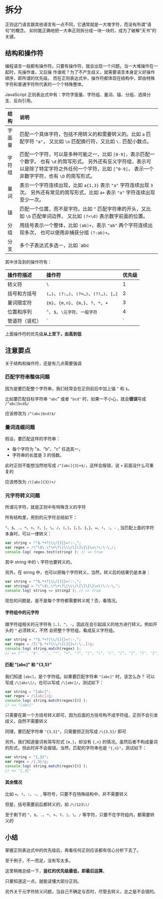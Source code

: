 # 拆分

正则这门语言跟其他语言有一点不同，它通常就是一大堆字符，而没有所谓“语句”的概念。
如何能正确地把一大串正则拆分成一块一块的，成为了破解“天书”的关键。

## 结构和操作符

编程语言一般都有操作符。只要有操作符，就会出现一个问题。当一大堆操作在一起时，先操作谁，又后操 作谁呢？为了不产生歧义，就需要语言本身定义好操作顺序，即所谓的优先级。
而在正则表达式中，操作符都体现在结构中，即由特殊字符和普通字符所代表的一个个特殊整体。

JavaScript 正则表达式中有：字符字面量、字符组、量词、锚、分组、选择分支、反向引用。

| 结构 | 说明 |
|:- |:- |
| 字面量 | 匹配一个具体字符，包括不用转义的和需要转义的。比如 `a` 匹配字符 `"a"`， 又比如 `\n` 匹配换行符，又比如 `\.` 匹配小数点。|
| 字符组 | 匹配一个字符，可以是多种可能之一，比如 `[0-9]`，表示匹配一个数字。 也有 `\d` 的简写形式。 另外还有反义字符组，表示可以是除了特定字符之外任何一个字符，比如 `[^0-9]`， 表示一个非数字字符，也有 `\D` 的简写形式。|
| 量词 | 表示一个字符连续出现，比如 `a{1,3}` 表示 `"a"` 字符连续出现 `3` 次。 另外还有常见的简写形式，比如 `a+` 表示 `"a"` 字符连续出现至少一次。|
| 锚 | 匹配一个位置，而不是字符。比如 `^` 匹配字符串的开头，又比如 `\b` 匹配单词边界， 又比如 `(?=\d)` 表示数字前面的位置。|
| 分组 | 用括号表示一个整体，比如 `(ab)+`，表示 `"ab"` 两个字符连续出现多次， 也可以使用非捕获分组 `(?:ab)+`。|
| 分支 | 多个子表达式多选一，比如 `abc|bcd`，表达式匹配 `"abc"` 或者 `"bcd"` 字符子串。 反向引用，比如 `\2`，表示引用第 `2` 个分组。|

其中涉及到的操作符有：

| 操作符描述 | 操作符 | 优先级 |
|:- |:- |:- |
| 转义符  | `\` | 1 |
| 括号和方括号 | `(…)`、`(?:…)`、`(?=…)`、`(?!…)`、`[…]` | 2 |
| 量词限定符 | `{m}`、`{m,n}`、`{m,}`、`?`、`*`、`+` | 3 |
| 位置和序列 |`^`、`$`、`\元字符`、`一般字符` | 4 |
| 管道符（竖杠） | `|` | 5 |

上面操作符的优先级**从上至下，由高到低**

## 注意要点

关于结构和操作符，还是有几点需要强调

### 匹配字符串整体问题

因为是要匹配整个字符串，我们经常会在正则前后中加上锚 `^` 和 `$`。

比如要匹配目标字符串 `"abc`" 或者 `"bcd"` 时，如果一不小心，就会**错误**写成 `/^abc|bcd$/`

应该修改为 `/^(abc|bcd)$/`

### 量词连缀问题

假设，要匹配这样的字符串：

- 每个字符为 "a、"b"、"c" 任选其一，
- 字符串的长度是 3 的倍数。

此时正则不能想当然地写成 `/^[abc]{3}+$/`，这样会报错，说 `+` 前面没什么可重复的

应该修改为 `/([abc]{3})+/`

### 元字符转义问题

所谓元字符，就是正则中有特殊含义的字符

所有结构里，用到的元字符总结如下：

`^`、`$`、`.`、`*`、`+`、`?`、`|`、`\`、`/`、`(`、`)`、`[`、`]`、`{`、`}`、`=`、`!`、`:`、`-` , 当匹配上面的字符本身时，可以一律转义：

```js
var string = "^$.*+?|\\/[]{}=!:-,";
var regex = /\^\$\.\*\+\?\|\\\/\[\]\{\}\=\!\:\-\,/;
console.log( regex.test(string) ); // => true
```

其中 string 中的 `\` 字符也要转义的。

另外，在 string 中，也可以把每个字符转义，当然，转义后的结果仍是本身：

```js
var string = "^$.*+?|\\/[]{}=!:-,";
var string2 = "\^\$\.\*\+\?\|\\\/\[\]\{\}\=\!\:\-\,";
console.log( string == string2 ); // => true
```

现在的问题是，是不是每个字符都需要转义呢？否，看情况。

#### 字符组中的元字符

跟字符组相关的元字符有 `[`、`]`、`^`、`-`。因此在会引起歧义的地方进行转义。例如开头的 `^` 必须转义，不然 会把整个字符组，看成反义字符组。

```js
var string = "^$.*+?|\\/[]{}=!:-,";
var regex = /[\^$.*+?|\\/\[\]{}=!:\-,]/g;
console.log( string.match(regex) );
// => ["^", "$", ".", "*", "+", "?", "|", "\", "/", "[", "]", "{", "}", "=", "!", ":", "-", ","]
```

#### 匹配 "[abc]" 和 "{3,5}"

我们知道 `[abc]`，是个字符组。如果要匹配字符串 `"[abc]"` 时，该怎么办？
可以写成 `/\[abc\]/`，也可以写成 `/\[abc]/`，测试如下：

```js
var string = "[abc]";
var regex = /\[abc]/g;
console.log( string.match(regex)[0] );
// => "[abc]"
```

只需要在第一个方括号转义即可，因为后面的方括号构不成字符组，正则不会引发歧义，自然不需要转义

同理，要匹配字符串 `"{3,5}"`，只需要把正则写成 `/\{3,5}/` 即可

另外，我们知道量词有简写形式 `{m,}`，却没有 `{,n}` 的情况。虽然后者不构成量词的形式，但此时并不会报错。当然，匹配的字符串也是 `"{,n}"`，测试如下：

```js
var string = "{,3}";
var regex = /{,3}/g;
console.log( string.match(regex)[0] );
// => "{,3}"
```

#### 其余情况

比如 `=`、`!`、`:`、`-`、, 等符号，只要不在特殊结构中，并不需要转义

但是，括号需要前后都转义的，如 `/\(123\)/`

至于剩下的 `^`、`$`、`.`、`*`、`+`、`?`、`|`、`\`、`/` 等字符，只要不在字符组内，都需要转义的

## 小结

掌握正则表达式中的优先级后，再看任何正则应该都有信心分析下去了。

至于例子，不一而足，没有写太多。

这里稍微总结一下，**竖杠的优先级最低，即最后运算**。

只要知道这一点，就能读懂大部分正则。

另外关于元字符转义问题，当自己不确定与否时，尽管去转义，总之是不会错的。
